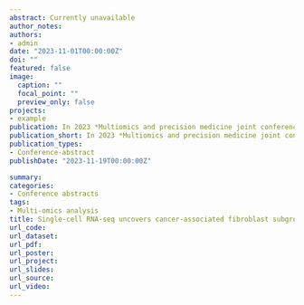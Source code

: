 ```yaml
---
abstract: Currently unavailable
author_notes:
authors:
- admin
date: "2023-11-01T00:00:00Z"
doi: ""
featured: false
image:
  caption: ""
  focal_point: ""
  preview_only: false
projects:
- example
publication: In 2023 *Multiomics and precision medicine joint conference* (Poster award)
publication_short: In 2023 *Multiomics and precision medicine joint conference* (Poster award)
publication_types:
- Conference-abstract
publishDate: "2023-11-19T00:00:00Z"

summary: 
categories: 
- Conference abstracts
tags:
- Multi-omics analysis
title: Single-cell RNA-seq uncovers cancer-associated fibroblast subgroup linked to immune resistance in hepatocellular carcinoma
url_code:
url_dataset:
url_pdf:
url_poster: 
url_project:
url_slides:
url_source:
url_video:
---
```

